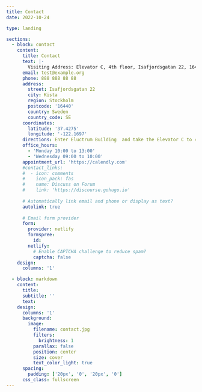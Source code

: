 ```yaml
---
title: Contact
date: 2022-10-24

type: landing

sections:
  - block: contact
    content:
      title: Contact
      text: |-
        Visiting Address: Elevator C, 4th floor, Isafjordsgatan 22, 164 40 Kista
      email: test@example.org
      phone: 888 888 88 88
      address:
        street: Isafjordsgatan 22
        city: Kista
        region: Stockholm
        postcode: '16440'
        country: Sweden
        country_code: SE
      coordinates:
        latitude: '37.4275'
        longitude: '-122.1697'
      directions: Enter Eluctrum Building  and take the Elevator C to 4th floor
      office_hours:
        - 'Monday 10:00 to 13:00'
        - 'Wednesday 09:00 to 10:00'
      appointment_url: 'https://calendly.com'
      #contact_links:
      #  - icon: comments
      #    icon_pack: fas
      #    name: Discuss on Forum
      #    link: 'https://discourse.gohugo.io'
    
      # Automatically link email and phone or display as text?
      autolink: true
    
      # Email form provider
      form:
        provider: netlify
        formspree:
          id:
        netlify:
          # Enable CAPTCHA challenge to reduce spam?
          captcha: false
    design:
      columns: '1'

  - block: markdown
    content:
      title:
      subtitle: ''
      text:
    design:
      columns: '1'
      background:
        image: 
          filename: contact.jpg
          filters:
            brightness: 1
          parallax: false
          position: center
          size: cover
          text_color_light: true
      spacing:
        padding: ['20px', '0', '20px', '0']
      css_class: fullscreen
---
```

